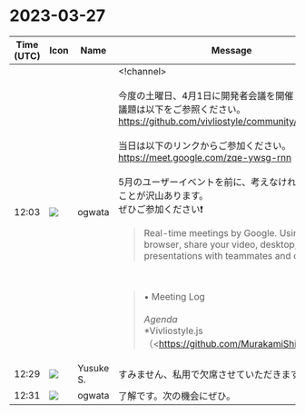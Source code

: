 # 2023-03-27

|Time (UTC)|Icon|Name|Message|
|---|---|---|---|
|12:03|![](https://avatars.slack-edge.com/2019-11-22/845042642576_070441337abaca9fb7b3_72.png)|ogwata|<!channel><br><br>今度の土曜日、4月1日に開発者会議を開催します。<br>議題は以下をご参照ください。<br><https://github.com/vivliostyle/community/issues/110><br><br>当日は以下のリンクからご参加ください。<br><https://meet.google.com/zqe-ywsg-rnn><br><br>5月のユーザーイベントを前に、考えなければならないことが沢山あります。<br>ぜひご参加ください❗<br><blockquote>Real-time meetings by Google. Using your browser, share your video, desktop, and presentations with teammates and customers.</blockquote><br><blockquote>• Meeting Log<br><br>*Agenda*<br>*Vivliostyle.js（<https://github.com/MurakamiShinyu|@MurakamiShinyu>）*<br><br>• 前月からの進捗<br>    • <https://github.com/vivliostyle/vivliostyle.js/releases/tag/v2.23.2|2.23.2 (2023-03-25)><br>    • <https://github.com/vivliostyle/vivliostyle.js/releases/tag/v2.23.1|2.23.1 (2023-03-24)><br>    • <https://github.com/vivliostyle/vivliostyle.js/releases/tag/v2.23.0|2.23.0 (2023-03-13)><br>• Vivliostyle.js v2.24 で予定しているViewerの機能追加について<br><br>*CLI（<https://github.com/spring-raining|@spring-raining>, <https://github.com/MurakamiShinyu|@MurakamiShinyu>）*<br><br>• <https://github.com/vivliostyle/vivliostyle-cli/releases/tag/v7.0.0|7.0.0 (2023-03-13)><br>• <https://github.com/vivliostyle/vivliostyle-cli/releases/tag/v7.1.0|7.1.0 (2023-03-24)><br>• <https://github.com/vivliostyle/vivliostyle-cli/releases/tag/v7.1.1|7.1.1 (2023-03-25)><br><br>*VFM, create-book, vivliostyle-sitegen（<https://github.com/akabekobeko|@akabekobeko>）*<br><br>• <https://github.com/vivliostyle/vfm/releases/tag/v2.1.0|2.1.0 (2023-03-11)><br><br>*Themes、<http://vivliostyle.org|vivliostyle.org>*<br><br>• <https://github.com/vivliostyle/themes/releases/tag/%40vivliostyle%2Ftheme-techbook%401.0.0-beta.1|@vivliostyle/theme-techbook@1.0.0-beta.1><br><br>*Vivliostyle Pub（<https://github.com/takanakahiko|@takanakahiko>、<https://github.com/MurakamiShinyu|@MurakamiShinyu>）*<br><br>• （あれば）前月からの報告と今後の予定<br><br>*ドキュメントのアップデートについて*<br><br>• <https://github.com/vivliostyle/docs.vivliostyle.org/pull/23|Viewer 設定パネルの追加 #23><br>• <https://github.com/vivliostyle/community/issues/new?assignees=akabekobeko&labels=meeting&template=developer-meeting.md&title=Month+2023|Update documents of Vivliostyle CLI #24><br>• <https://docs.google.com/spreadsheets/d/1JnVevIHDSiIdY9k09Y8cCSs2LcPRNNKQh3_-T7s95VU/edit?usp=sharing|Vivliostyle ユーザドキュメントリスト><br><br>*技術書典14への参加について（<https://github.com/spring-raining|@spring-raining>）*<br><br>• <https://techbookfest.org/event/tbf14|技術書典14><br><br>*Vivliostyle ユーザーと開発者の集い 2023春の開催について*<br><br>• 5月27日（土曜）開催予定<br>• 登壇者について<br><br>*次回日程*<br><br>• 6月17日<br><br>*Members*<br><br>• <https://github.com/MurakamiShinyu|@MurakamiShinyu><br>• <https://github.com/ogwata|@ogwata><br>• <https://github.com/spring-raining|@spring-raining><br>• <https://github.com/yamasy1549|@yamasy1549><br>• <https://github.com/takanakahiko|@takanakahiko><br>• <https://github.com/UskeS|@UskeS><br>• <https://github.com/macneko-ayu|@macneko-ayu><br>• <https://github.com/akabekobeko|@akabekobeko> (Scribe)</blockquote>|
|12:29|![](https://avatars.slack-edge.com/2020-10-27/1455123835683_dbf567e9fc6aaf7280b1_72.jpg)|Yusuke S.|すみません、私用で欠席させていただきます🙇‍♂️|
|12:31|![](https://avatars.slack-edge.com/2019-11-22/845042642576_070441337abaca9fb7b3_72.png)|ogwata|了解です。次の機会にぜひ。|
